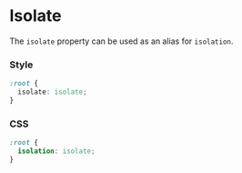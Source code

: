 # Isolate

The `isolate` property can be used as an alias for `isolation`.

<!-- tabs:start -->

### **Style**

```css
:root {
  isolate: isolate;
}
```

### **CSS**

```css
:root {
  isolation: isolate;
}
```

<!-- tabs:end -->
